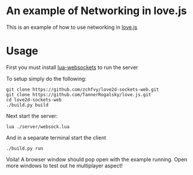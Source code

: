 An example of Networking in love.js
===================================

This is an example of how to use networking in [love.js](https://github.com/TannerRogalsky/love.js)

Usage
=====

First you must install [lua-websockets](https://github.com/lipp/lua-websockets) to run the server

To setup simply do the following:
```
git clone https://github.com/zchfvy/love2d-sockets-web.git
git clone https://github.com/TannerRogalsky/love.js.git
cd love2d-sockets-web
./build.py build
```

Next start the server:
```
lua ./server/websock.lua
```

And in a separate terminal start the client
```
./build.py run
```

Voila! A browser window should pop open with the example running.
Open more windows to test out he multiplayer aspect!
